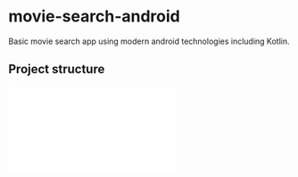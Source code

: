 # movie-search-android
Basic movie search app using modern android technologies including Kotlin.

## Project structure
![](final_paper.pdf)
